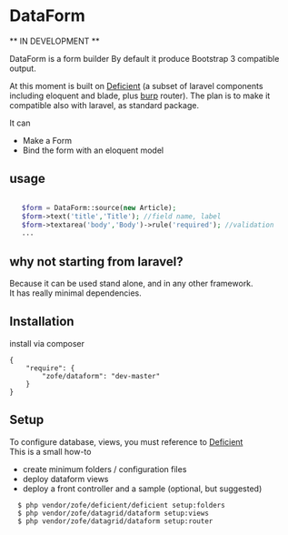DataForm
============

** IN DEVELOPMENT ** 


DataForm is a form builder
By default it produce Bootstrap 3 compatible output. 

At this moment is built on [Deficient](https://github.com/zofe/deficient) (a subset of laravel components including eloquent and blade, plus [burp](https://github.com/zofe/burp) router).
The plan is to make it compatible also with laravel, as standard package.

It can   

- Make a Form
- Bind the form with an eloquent model 


## usage
```php

   $form = DataForm::source(new Article);
   $form->text('title','Title'); //field name, label
   $form->textarea('body','Body')->rule('required'); //validation
   ...

```


## why not starting from laravel?

Because it can be used stand alone, and in any other framework.  
It has really minimal dependencies.


## Installation

install via composer 

    {
        "require": {
            "zofe/dataform": "dev-master"
        }
    }
    
## Setup

To configure database, views, you must reference to [Deficient](https://github.com/zofe/deficient)  
This is a small how-to 

 - create minimum folders / configuration files
 - deploy dataform views
 - deploy a front controller and a sample (optional, but suggested)

```
  $ php vendor/zofe/deficient/deficient setup:folders
  $ php vendor/zofe/datagrid/dataform setup:views
  $ php vendor/zofe/datagrid/dataform setup:router
```
